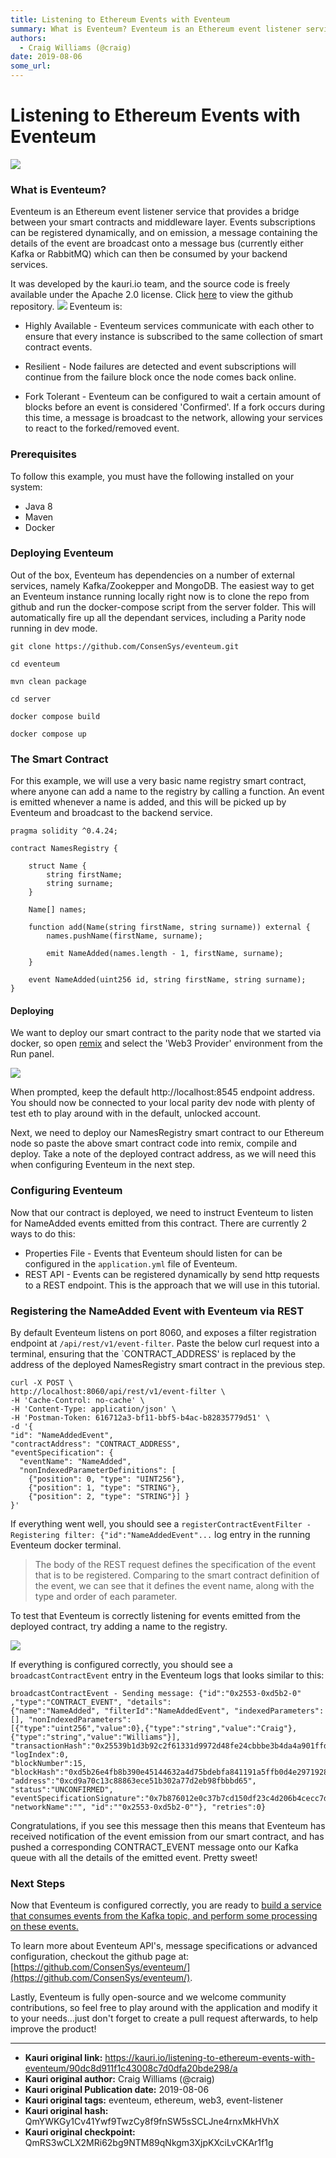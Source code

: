 ```yaml
---
title: Listening to Ethereum Events with Eventeum
summary: What is Eventeum? Eventeum is an Ethereum event listener service that provides a bridge between your smart contracts and middleware layer. Events subscriptions can be registered dynamically, and on emission, a message containing the details of the event are broadcast onto a message bus (currently either Kafka or RabbitMQ) which can then be consumed by your backend services. It was developed by the kauri.io team, and the source code is freely available under the Apache 2.0 license. Click here to
authors:
  - Craig Williams (@craig)
date: 2019-08-06
some_url: 
---
```


# Listening to Ethereum Events with Eventeum

![](https://ipfs.infura.io/ipfs/QmbU72Pp8ujDbJQS5yRyPZrLYEN7peQWBw3QwHZxU9ub41)


### What is Eventeum?
Eventeum is an Ethereum event listener service that provides a bridge between your smart contracts and middleware layer.  Events subscriptions can be registered dynamically, and on emission, a message containing the details of the event are broadcast onto a message bus (currently either Kafka or RabbitMQ) which can then be consumed by your backend services.

It was developed by the kauri.io team, and the source code is freely available under the Apache 2.0 license.  Click [here](https://github.com/ConsenSys/eventeum/) to view the github repository.
![](https://ipfs.infura.io/ipfs/QmXqLJc3qp8vkHqifRCjbZApg758kdgBrgZVibkMDDFCqZ)
Eventeum is:

- Highly Available - Eventeum services communicate with each other to ensure that every instance is subscribed to the same collection of smart contract events.

- Resilient - Node failures are detected and event subscriptions will continue from the failure block once the node comes back online.

- Fork Tolerant - Eventeum can be configured to wait a certain amount of blocks before an event is considered 'Confirmed'. If a fork occurs during this time, a message is broadcast to the network, allowing your services to react to the forked/removed event.

### Prerequisites

To follow this example, you must have the following installed on your system:

- Java 8
- Maven
- Docker

### Deploying Eventeum

Out of the box, Eventeum has dependencies on a number of external services, namely Kafka/Zookepper and MongoDB.  The easiest way to get an Eventeum instance running locally right now is to clone the repo from github and run the docker-compose script from the server folder.  This will automatically fire up all the dependant services, including a Parity node running in dev mode.

`git clone https://github.com/ConsenSys/eventeum.git`

`cd eventeum`

`mvn clean package`

`cd server`

`docker compose build`

`docker compose up`

### The Smart Contract

For this example, we will use a very basic name registry smart contract, where anyone can add a name to the registry by calling a function.  An event is emitted whenever a name is added, and this will be picked up by Eventeum and broadcast to the backend service.
```
pragma solidity ^0.4.24;

contract NamesRegistry {

    struct Name {
        string firstName;
        string surname;
    }

    Name[] names;

    function add(Name(string firstName, string surname)) external {
        names.pushName(firstName, surname);

        emit NameAdded(names.length - 1, firstName, surname);
    }

    event NameAdded(uint256 id, string firstName, string surname);
}
```

#### Deploying
We want to deploy our smart contract to the parity node that we started via docker, so open [remix](https://remix.ethereum.org) and select the 'Web3 Provider' environment from the Run panel.

![](https://ipfs.infura.io/ipfs/QmZtXWsmrcdznQ4xByD4dtV7Gv7VHVvcZaMs4XvbggdWVf)

When prompted, keep the default http://localhost:8545 endpoint address.  You should now be connected to your local parity dev node with plenty of test eth to play around with in the default, unlocked account.

Next, we need to deploy our NamesRegistry smart contract to our Ethereum node so paste the above smart contract code into remix, compile and deploy.  Take a note of the deployed contract address, as we will need this when configuring Eventeum in the next step.

### Configuring Eventeum
Now that our contract is deployed, we need to instruct Eventeum to listen for NameAdded events emitted from this contract.  There are currently 2 ways to do this:

- Properties File - Events that Eventeum should listen for can be configured in the `application.yml` file of Eventeum.
- REST API - Events can be registered dynamically by send http requests to a REST endpoint.  This is the approach that we will use in this tutorial.

### Registering the NameAdded Event with Eventeum via REST
By default Eventeum listens on port 8060, and exposes a filter registration endpoint at `/api/rest/v1/event-filter`.  Paste the below curl request into a terminal, ensuring that the `CONTRACT_ADDRESS' is replaced by the address of the deployed NamesRegistry smart contract in the previous step.

```
curl -X POST \
http://localhost:8060/api/rest/v1/event-filter \
-H 'Cache-Control: no-cache' \
-H 'Content-Type: application/json' \
-H 'Postman-Token: 616712a3-bf11-bbf5-b4ac-b82835779d51' \
-d '{
"id": "NameAddedEvent",
"contractAddress": "CONTRACT_ADDRESS",
"eventSpecification": {
  "eventName": "NameAdded",
  "nonIndexedParameterDefinitions": [
    {"position": 0, "type": "UINT256"},
    {"position": 1, "type": "STRING"},
    {"position": 2, "type": "STRING"}] }
}'
```

If everything went well, you should see a `registerContractEventFilter - Registering filter: {"id":"NameAddedEvent"...` log entry in the running Eventeum docker terminal.

> The body of the REST request defines the specification of the event that is to be registered.  Comparing to the smart contract definition of the event, we can see that it defines the event name, along with the type and order of each parameter.

To test that Eventeum is correctly listening for events emitted from the deployed contract, try adding a name to the registry.

![](https://ipfs.infura.io/ipfs/QmeMarJvXRoGjY8EFa8xrPUDNSjecSYhb9GUq92NbE879g)

If everything is configured correctly, you should see a `broadcastContractEvent` entry in the Eventeum logs that looks similar to this:

```
broadcastContractEvent - Sending message: {"id":"0x2553-0xd5b2-0" ,"type":"CONTRACT_EVENT", "details":
{"name":"NameAdded", "filterId":"NameAddedEvent", "indexedParameters":[], "nonIndexedParameters":
[{"type":"uint256","value":0},{"type":"string","value":"Craig"},{"type":"string","value":"Williams"}], 
"transactionHash":"0x25539b1d3b92c2f61331d9972d48fe24cbbbe3b4da4a901ffd6ebd6514166f5d", "logIndex":0, 
"blockNumber":15, "blockHash":"0xd5b26e4fb8b390e45144632a4d75bdebfa841191a5ffb0d4e2971928357f13ec",
"address":"0xcd9a70c13c88863ece51b302a77d2eb98fbbbd65", "status":"UNCONFIRMED", 
"eventSpecificationSignature":"0x7b876012e0c37b7cd150df23c4d206b4cecc7d4a307d81bc6d921e08171687d6", 
"networkName":"", "id":""0x2553-0xd5b2-0""}, "retries":0}
```

Congratulations, if you see this message then this means that Eventeum has received notification of the event emission from our smart contract, and has pushed a corresponding CONTRACT_EVENT message onto our Kafka queue with all the details of the emitted event.  Pretty sweet!

### Next Steps

Now that Eventeum is configured correctly, you are ready to [build a service that consumes events from the Kafka topic, and perform some processing on these events.](https://kauri.io/article/fe81ee9612eb4e5a9ab72790ef24283d/using-eventeum-to-build-a-java-smart-contract-data-cache)

To learn more about Eventeum API's, message specifications or advanced configuration, checkout the github page at: [https://github.com/ConsenSys/eventeum/](https://github.com/ConsenSys/eventeum/).

Lastly, Eventeum is fully open-source and we welcome community contributions, so feel free to play around with the application and modify it to your needs...just don't forget to create a pull request afterwards, to help improve the product!


---

- **Kauri original link:** https://kauri.io/listening-to-ethereum-events-with-eventeum/90dc8d911f1c43008c7d0dfa20bde298/a
- **Kauri original author:** Craig Williams (@craig)
- **Kauri original Publication date:** 2019-08-06
- **Kauri original tags:** eventeum, ethereum, web3, event-listener
- **Kauri original hash:** QmYWKGy1Cv41Ywf9TwzCy8f9fnSW5sSCLJne4rnxMkHVhX
- **Kauri original checkpoint:** QmRS3wCLX2MRi62bg9NTM89qNkgm3XjpKXciLvCKAr1f1g



